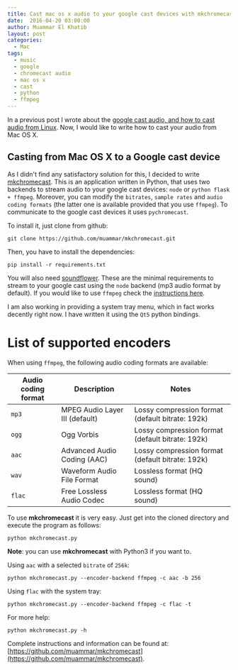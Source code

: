 ```yaml
---
title: Cast mac os x audio to your google cast devices with mkchromecast
date:  2016-04-20 03:00:00
author: Muammar El Khatib
layout: post
categories:
  - Mac
tags:
  - music
  - google
  - chromecast audio
  - mac os x
  - cast
  - python
  - ffmpeg
---
```


In a previous post I wrote about the [google cast audio, and how to cast audio
from Linux](http://muammar.me/blog/2016/02/29/cast-all-audio-chromecastaudio/).
Now, I would like to write how to cast your audio from Mac OS X.

Casting from Mac OS X to a Google cast device
---------------------------------------------
As I didn't find any satisfactory solution for this, I decided to write
[mkchromecast](https://github.com/muammar/mkchromecast). This is an application
written in Python, that uses two backends to stream audio to your google cast
devices: `node` or `python flask + ffmpeg`. Moreover, you can modify the
`bitrates`, `sample rates` and `audio coding formats` (the latter one is
available provided that you use `ffmpeg`). To communicate to the google cast
devices it uses `pychromecast`.

To install it, just clone from github:

```
git clone https://github.com/muammar/mkchromecast.git
```

Then, you have to install the dependencies:

```
pip install -r requirements.txt
```

You will also need
[soundflower](https://github.com/muammar/mkchromecast/blob/master/README.md#soundflower).
These are the minimal requirements to stream to your google cast using the
`node` backend (mp3 audio format by default). If you would like to use `ffmpeg`
check the [instructions
here](https://github.com/muammar/mkchromecast#installing-and-updating).

I am also working in providing a system tray menu, which in fact works decently
right now. I have written it using the `Qt5` python bindings.

List of supported encoders
==========================

When using `ffmpeg`, the following audio coding formats are available:

**Audio coding format** | **Description**                   | **Notes**
------------------------| ----------------------------------|------------------
  `mp3`                 | MPEG Audio Layer III (default)    | Lossy compression format (default bitrate: 192k)
  `ogg`                 | Ogg Vorbis                        | Lossy compression format (default bitrate: 192k)
  `aac`                 | Advanced Audio Coding (AAC)       | Lossy compression format (default bitrate: 192k)
  `wav`                 | Waveform Audio File Format        | Lossless format (HQ sound)
  `flac`                | Free Lossless Audio Codec         | Lossless format (HQ sound)


To use **mkchromecast** it is very easy. Just get into the cloned directory and
execute the program as follows:

```
python mkchromecast.py
```

**Note**: you can use **mkchromecast** with Python3 if you want to.

Using `aac` with a selected `bitrate` of `256k`:

```
python mkchromecast.py --encoder-backend ffmpeg -c aac -b 256
```

Using `flac` with the system tray:

```
python mkchromecast.py --encoder-backend ffmpeg -c flac -t
```

For more help:

```
python mkchromecast.py -h
```

Complete instructions and information can be found at:
[https://github.com/muammar/mkchromecast](https://github.com/muammar/mkchromecast).
